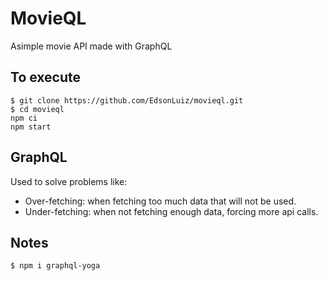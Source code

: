 # MovieQL
Asimple movie API made with GraphQL

## To execute
```shell
$ git clone https://github.com/EdsonLuiz/movieql.git
$ cd movieql
npm ci
npm start
```

## GraphQL
Used to solve problems like:
- Over-fetching: when fetching too much data that will not be used.
- Under-fetching: when not fetching enough data, forcing more api calls.

## Notes
```shell
$ npm i graphql-yoga
```
